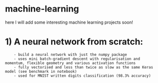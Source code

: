 # machine-learning

 here I will add some interesting machine learning projects soon!

# 1) A neural network from scratch:
        - build a neural network with just the numpy package
        - uses mini batch-gradient descent with regularisation and momentum, flexible geometry and various activation functions     
        - fully vectorised and less than twice as slow as the same Keras model (see benchmark in notebook)
        - used for MNIST written digits classification (98.3% accuracy)

